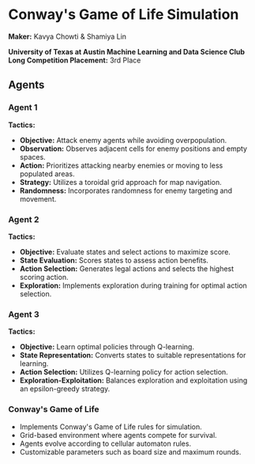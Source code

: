 # Conway's Game of Life Simulation
**Maker:** Kavya Chowti & Shamiya Lin

**University of Texas at Austin Machine Learning and Data Science Club Long Competition Placement:** 3rd Place

## Agents

### Agent 1
**Tactics:**
- **Objective:** Attack enemy agents while avoiding overpopulation.
- **Observation:** Observes adjacent cells for enemy positions and empty spaces.
- **Action:** Prioritizes attacking nearby enemies or moving to less populated areas.
- **Strategy:** Utilizes a toroidal grid approach for map navigation.
- **Randomness:** Incorporates randomness for enemy targeting and movement.

### Agent 2
**Tactics:**
- **Objective:** Evaluate states and select actions to maximize score.
- **State Evaluation:** Scores states to assess action benefits.
- **Action Selection:** Generates legal actions and selects the highest scoring action.
- **Exploration:** Implements exploration during training for optimal action selection.

### Agent 3
**Tactics:**
- **Objective:** Learn optimal policies through Q-learning.
- **State Representation:** Converts states to suitable representations for learning.
- **Action Selection:** Utilizes Q-learning policy for action selection.
- **Exploration-Exploitation:** Balances exploration and exploitation using an epsilon-greedy strategy.


### Conway's Game of Life

- Implements Conway's Game of Life rules for simulation.
- Grid-based environment where agents compete for survival.
- Agents evolve according to cellular automaton rules.
- Customizable parameters such as board size and maximum rounds.
